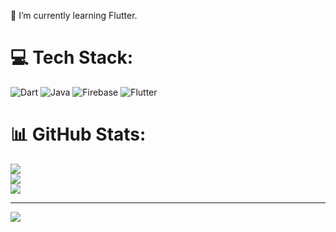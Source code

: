 
🌱 I’m currently learning Flutter.<br>



# 💻 Tech Stack:
![Dart](https://img.shields.io/badge/dart-%230175C2.svg?style=for-the-badge&logo=dart&logoColor=white) ![Java](https://img.shields.io/badge/java-%23ED8B00.svg?style=for-the-badge&logo=java&logoColor=white) ![Firebase](https://img.shields.io/badge/firebase-%23039BE5.svg?style=for-the-badge&logo=firebase) ![Flutter](https://img.shields.io/badge/Flutter-%2302569B.svg?style=for-the-badge&logo=Flutter&logoColor=white)
# 📊 GitHub Stats:
![](https://github-readme-stats.vercel.app/api?username=kanishthaaaa&theme=city_light&hide_border=false&include_all_commits=false&count_private=false)<br/>
![](https://github-readme-streak-stats.herokuapp.com/?user=kanishthaaaa&theme=city_light&hide_border=false)<br/>
![](https://github-readme-stats.vercel.app/api/top-langs/?username=kanishthaaaa&theme=city_light&hide_border=false&include_all_commits=false&count_private=false&layout=compact)

---
[![](https://visitcount.itsvg.in/api?id=kanishthaaaa&icon=0&color=0)](https://visitcount.itsvg.in)

<!-- Proudly created with GPRM ( https://gprm.itsvg.in ) -->
